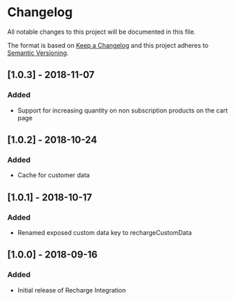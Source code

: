 # Changelog

All notable changes to this project will be documented in this file.

The format is based on [Keep a Changelog](http://keepachangelog.com/) and this project adheres to [Semantic Versioning](http://semver.org/).

## [1.0.3] - 2018-11-07
### Added
- Support for increasing quantity on non subscription products on the cart page

## [1.0.2] - 2018-10-24
### Added
- Cache for customer data

## [1.0.1] - 2018-10-17
### Added
- Renamed exposed custom data key to rechargeCustomData

## [1.0.0] - 2018-09-16
### Added
- Initial release of Recharge Integration
